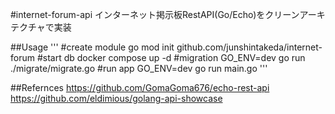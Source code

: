 #internet-forum-api
インターネット掲示板RestAPI(Go/Echo)をクリーンアーキテクチャで実装

##Usage
'''
#create module
go mod init github.com/junshintakeda/internet-forum
#start db
docker compose up -d
#migration
GO_ENV=dev go run ./migrate/migrate.go
#run app
GO_ENV=dev go run main.go
'''

##Refernces
https://github.com/GomaGoma676/echo-rest-api
https://github.com/eldimious/golang-api-showcase
